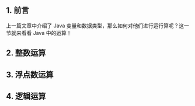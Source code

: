 

## 1. 前言

上一篇文章中介绍了 Java 变量和数据类型，那么如何对他们进行运行算呢？这一节就来看看 Java 中的运算！

## 2. 整数运算

## 3. 浮点数运算

## 4. 逻辑运算





